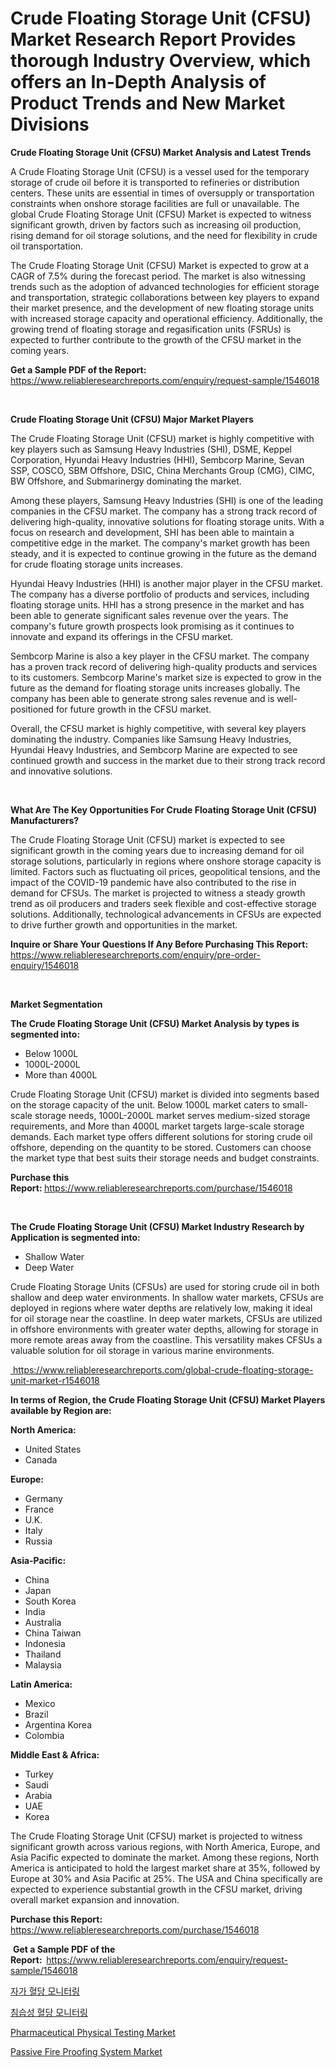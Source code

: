 <p><h1>Crude Floating Storage Unit (CFSU) Market Research Report Provides thorough Industry Overview, which offers an In-Depth Analysis of Product Trends and New Market Divisions</h1></p><p><strong>Crude Floating Storage Unit (CFSU) Market Analysis and Latest Trends</strong></p>
<p><p>A Crude Floating Storage Unit (CFSU) is a vessel used for the temporary storage of crude oil before it is transported to refineries or distribution centers. These units are essential in times of oversupply or transportation constraints when onshore storage facilities are full or unavailable. The global Crude Floating Storage Unit (CFSU) Market is expected to witness significant growth, driven by factors such as increasing oil production, rising demand for oil storage solutions, and the need for flexibility in crude oil transportation.</p><p>The Crude Floating Storage Unit (CFSU) Market is expected to grow at a CAGR of 7.5% during the forecast period. The market is also witnessing trends such as the adoption of advanced technologies for efficient storage and transportation, strategic collaborations between key players to expand their market presence, and the development of new floating storage units with increased storage capacity and operational efficiency. Additionally, the growing trend of floating storage and regasification units (FSRUs) is expected to further contribute to the growth of the CFSU market in the coming years.</p></p>
<p><strong>Get a Sample PDF of the Report:&nbsp;</strong> <a href="https://www.reliableresearchreports.com/enquiry/request-sample/1546018">https://www.reliableresearchreports.com/enquiry/request-sample/1546018</a></p>
<p>&nbsp;</p>
<p><strong>Crude Floating Storage Unit (CFSU) Major Market Players</strong></p>
<p><p>The Crude Floating Storage Unit (CFSU) market is highly competitive with key players such as Samsung Heavy Industries (SHI), DSME, Keppel Corporation, Hyundai Heavy Industries (HHI), Sembcorp Marine, Sevan SSP, COSCO, SBM Offshore, DSIC, China Merchants Group (CMG), CIMC, BW Offshore, and Submarinergy dominating the market.</p><p>Among these players, Samsung Heavy Industries (SHI) is one of the leading companies in the CFSU market. The company has a strong track record of delivering high-quality, innovative solutions for floating storage units. With a focus on research and development, SHI has been able to maintain a competitive edge in the market. The company's market growth has been steady, and it is expected to continue growing in the future as the demand for crude floating storage units increases.</p><p>Hyundai Heavy Industries (HHI) is another major player in the CFSU market. The company has a diverse portfolio of products and services, including floating storage units. HHI has a strong presence in the market and has been able to generate significant sales revenue over the years. The company's future growth prospects look promising as it continues to innovate and expand its offerings in the CFSU market.</p><p>Sembcorp Marine is also a key player in the CFSU market. The company has a proven track record of delivering high-quality products and services to its customers. Sembcorp Marine's market size is expected to grow in the future as the demand for floating storage units increases globally. The company has been able to generate strong sales revenue and is well-positioned for future growth in the CFSU market.</p><p>Overall, the CFSU market is highly competitive, with several key players dominating the industry. Companies like Samsung Heavy Industries, Hyundai Heavy Industries, and Sembcorp Marine are expected to see continued growth and success in the market due to their strong track record and innovative solutions.</p></p>
<p>&nbsp;</p>
<p><strong>What Are The Key Opportunities For Crude Floating Storage Unit (CFSU) Manufacturers?</strong></p>
<p><p>The Crude Floating Storage Unit (CFSU) market is expected to see significant growth in the coming years due to increasing demand for oil storage solutions, particularly in regions where onshore storage capacity is limited. Factors such as fluctuating oil prices, geopolitical tensions, and the impact of the COVID-19 pandemic have also contributed to the rise in demand for CFSUs. The market is projected to witness a steady growth trend as oil producers and traders seek flexible and cost-effective storage solutions. Additionally, technological advancements in CFSUs are expected to drive further growth and opportunities in the market.</p></p>
<p><strong>Inquire or Share Your Questions If Any Before Purchasing This Report:</strong> <a href="https://www.reliableresearchreports.com/enquiry/pre-order-enquiry/1546018">https://www.reliableresearchreports.com/enquiry/pre-order-enquiry/1546018</a></p>
<p>&nbsp;</p>
<p><strong>Market Segmentation</strong></p>
<p><strong>The Crude Floating Storage Unit (CFSU) Market Analysis by types is segmented into:</strong></p>
<p><ul><li>Below 1000L</li><li>1000L-2000L</li><li>More than 4000L</li></ul></p>
<p><p>Crude Floating Storage Unit (CFSU) market is divided into segments based on the storage capacity of the unit. Below 1000L market caters to small-scale storage needs, 1000L-2000L market serves medium-sized storage requirements, and More than 4000L market targets large-scale storage demands. Each market type offers different solutions for storing crude oil offshore, depending on the quantity to be stored. Customers can choose the market type that best suits their storage needs and budget constraints.</p></p>
<p><strong>Purchase this Report:&nbsp;</strong><a href="https://www.reliableresearchreports.com/purchase/1546018">https://www.reliableresearchreports.com/purchase/1546018</a></p>
<p>&nbsp;</p>
<p><strong>The Crude Floating Storage Unit (CFSU) Market Industry Research by Application is segmented into:</strong></p>
<p><ul><li>Shallow Water</li><li>Deep Water</li></ul></p>
<p><p>Crude Floating Storage Units (CFSUs) are used for storing crude oil in both shallow and deep water environments. In shallow water markets, CFSUs are deployed in regions where water depths are relatively low, making it ideal for oil storage near the coastline. In deep water markets, CFSUs are utilized in offshore environments with greater water depths, allowing for storage in more remote areas away from the coastline. This versatility makes CFSUs a valuable solution for oil storage in various marine environments.</p></p>
<p><a href="https://www.reliableresearchreports.com/global-crude-floating-storage-unit-market-r1546018">&nbsp;https://www.reliableresearchreports.com/global-crude-floating-storage-unit-market-r1546018</a></p>
<p><strong>In terms of Region, the Crude Floating Storage Unit (CFSU) Market Players available by Region are:</strong></p>
<p>
    <p> <strong> North America: </strong>
        <ul>
            <li>United States</li>
            <li>Canada</li>
        </ul>
        </p> 
    <p> <strong> Europe: </strong>
        <ul>
            <li>Germany</li>
            <li>France</li>
            <li>U.K.</li>
            <li>Italy</li>
            <li>Russia</li>
        </ul>
        </p> 
    <p> <strong> Asia-Pacific: </strong>
        <ul>
            <li>China</li>
            <li>Japan</li>
            <li>South Korea</li>
            <li>India</li>
            <li>Australia</li>
            <li>China Taiwan</li>
            <li>Indonesia</li>
            <li>Thailand</li>
            <li>Malaysia</li>
        </ul>
        </p> 
    <p> <strong> Latin America: </strong>
        <ul>
            <li>Mexico</li>
            <li>Brazil</li>
            <li>Argentina Korea</li>
            <li>Colombia</li>
        </ul>
        </p> 
    <p> <strong> Middle East & Africa: </strong>
        <ul>
            <li>Turkey</li>
            <li>Saudi</li>
            <li>Arabia</li>
            <li>UAE</li>
            <li>Korea</li>
        </ul>
    </p>
    </p>
<p><p>The Crude Floating Storage Unit (CFSU) market is projected to witness significant growth across various regions, with North America, Europe, and Asia Pacific expected to dominate the market. Among these regions, North America is anticipated to hold the largest market share at 35%, followed by Europe at 30% and Asia Pacific at 25%. The USA and China specifically are expected to experience substantial growth in the CFSU market, driving overall market expansion and innovation.</p></p>
<p><strong>Purchase this Report: </strong><a href="https://www.reliableresearchreports.com/purchase/1546018">https://www.reliableresearchreports.com/purchase/1546018</a></p>
<p>&nbsp;<strong>Get a Sample PDF of the Report:&nbsp;&nbsp;</strong><a href="https://www.reliableresearchreports.com/enquiry/request-sample/1546018">https://www.reliableresearchreports.com/enquiry/request-sample/1546018</a></p>
<p><strong></strong></p>
<p><p><a href="https://github.com/KellyLyncyh543964/Market-Research-Report-List-1/blob/main/122140236415.md">자가 혈당 모니터링</a></p><p><a href="https://github.com/laholand/Market-Research-Report-List-3/blob/main/153401336414.md">침습성 혈당 모니터링</a></p><p><a href="https://github.com/nicholepatriciadoylenwnrjr0/Market-Research-Report-List-2/blob/main/pharmaceutical-physical-testing-market.md">Pharmaceutical Physical Testing Market</a></p><p><a href="https://github.com/gamblestampleyjenny50m5sl6/Market-Research-Report-List-2/blob/main/passive-fire-proofing-system-market.md">Passive Fire Proofing System Market</a></p></p>